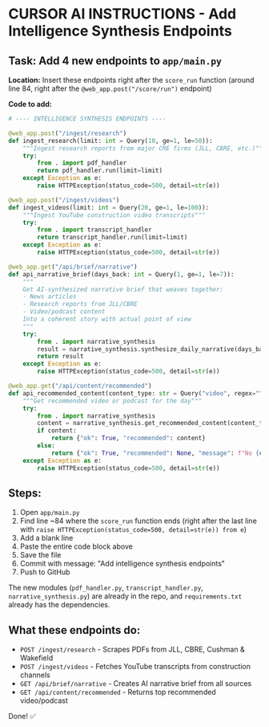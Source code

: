 # CURSOR AI INSTRUCTIONS - Add Intelligence Synthesis Endpoints

## Task: Add 4 new endpoints to `app/main.py`

**Location:** Insert these endpoints right after the `score_run` function (around line 84, right after the `@web_app.post("/score/run")` endpoint)

**Code to add:**

```python
# ---- INTELLIGENCE SYNTHESIS ENDPOINTS ----

@web_app.post("/ingest/research")
def ingest_research(limit: int = Query(10, ge=1, le=50)):
    """Ingest research reports from major CRE firms (JLL, CBRE, etc.)"""
    try:
        from . import pdf_handler
        return pdf_handler.run(limit=limit)
    except Exception as e:
        raise HTTPException(status_code=500, detail=str(e))

@web_app.post("/ingest/videos")
def ingest_videos(limit: int = Query(20, ge=1, le=100)):
    """Ingest YouTube construction video transcripts"""
    try:
        from . import transcript_handler
        return transcript_handler.run(limit=limit)
    except Exception as e:
        raise HTTPException(status_code=500, detail=str(e))

@web_app.get("/api/brief/narrative")
def api_narrative_brief(days_back: int = Query(1, ge=1, le=7)):
    """
    Get AI-synthesized narrative brief that weaves together:
    - News articles
    - Research reports from JLL/CBRE  
    - Video/podcast content
    Into a coherent story with actual point of view
    """
    try:
        from . import narrative_synthesis
        result = narrative_synthesis.synthesize_daily_narrative(days_back=days_back)
        return result
    except Exception as e:
        raise HTTPException(status_code=500, detail=str(e))

@web_app.get("/api/content/recommended")
def api_recommended_content(content_type: str = Query("video", regex="^(video|podcast)$")):
    """Get recommended video or podcast for the day"""
    try:
        from . import narrative_synthesis
        content = narrative_synthesis.get_recommended_content(content_type=content_type)
        if content:
            return {"ok": True, "recommended": content}
        else:
            return {"ok": True, "recommended": None, "message": f"No {content_type} content found"}
    except Exception as e:
        raise HTTPException(status_code=500, detail=str(e))
```

## Steps:
1. Open `app/main.py`
2. Find line ~84 where the `score_run` function ends (right after the last line with `raise HTTPException(status_code=500, detail=str(e)) from e`)
3. Add a blank line
4. Paste the entire code block above
5. Save the file
6. Commit with message: "Add intelligence synthesis endpoints"
7. Push to GitHub

The new modules (`pdf_handler.py`, `transcript_handler.py`, `narrative_synthesis.py`) are already in the repo, and `requirements.txt` already has the dependencies.

## What these endpoints do:
- `POST /ingest/research` - Scrapes PDFs from JLL, CBRE, Cushman & Wakefield
- `POST /ingest/videos` - Fetches YouTube transcripts from construction channels
- `GET /api/brief/narrative` - Creates AI narrative brief from all sources
- `GET /api/content/recommended` - Returns top recommended video/podcast

Done! ✅
